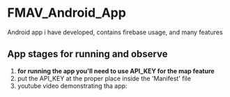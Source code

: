 # FMAV_Android_App
Android app i have developed, contains firebase usage, and many features


## App stages for running and observe

1. **for running the app you'll need to use API_KEY for the map feature**
2. put the API_KEY at the proper place inside the 'Manifest' file
3. youtube video demonstrating tha app: 

